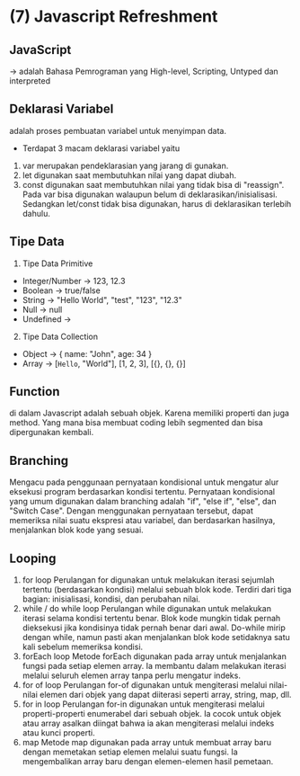 # (7) Javascript Refreshment

## JavaScript 
-> adalah Bahasa Pemrograman yang High-level, Scripting, Untyped dan interpreted

## Deklarasi Variabel
adalah proses pembuatan variabel untuk menyimpan data.
- Terdapat 3 macam deklarasi variabel yaitu
1. var merupakan pendeklarasian yang jarang di gunakan.
2. let digunakan saat membutuhkan nilai yang dapat diubah.
3. const digunakan saat membutuhkan nilai yang tidak bisa di "reassign".
Pada var bisa digunakan walaupun belum di deklarasikan/inisialisasi. Sedangkan let/const tidak bisa digunakan, harus di deklarasikan terlebih dahulu.

## Tipe Data
1. Tipe Data Primitive
- Integer/Number -> 123, 12.3
- Boolean -> true/false
- String -> "Hello World", "test", "123", "12.3"
- Null -> null
- Undefined -> 

2. Tipe Data Collection
- Object -> { name: "John", age: 34 }
- Array -> [`Hello`, "World"], [1, 2, 3], [{}, {}, {}]

## Function
di dalam Javascript adalah sebuah objek. Karena memiliki properti dan juga method. Yang mana bisa membuat coding lebih segmented dan bisa dipergunakan kembali.

## Branching
Mengacu pada penggunaan pernyataan kondisional untuk mengatur alur eksekusi program berdasarkan kondisi tertentu. Pernyataan kondisional yang umum digunakan dalam branching adalah "if", "else if", "else", dan "Switch Case". Dengan menggunakan pernyataan tersebut, dapat memeriksa nilai suatu ekspresi atau variabel, dan berdasarkan hasilnya, menjalankan blok kode yang sesuai.

## Looping
1. for loop
Perulangan for digunakan untuk melakukan iterasi sejumlah tertentu (berdasarkan kondisi) melalui sebuah blok kode. Terdiri dari tiga bagian: inisialisasi, kondisi, dan perubahan nilai.
2. while / do while loop
Perulangan while digunakan untuk melakukan iterasi selama kondisi tertentu benar. Blok kode mungkin tidak pernah dieksekusi jika kondisinya tidak pernah benar dari awal. Do-while mirip dengan while, namun pasti akan menjalankan blok kode setidaknya satu kali sebelum memeriksa kondisi.
3. forEach loop
Metode forEach digunakan pada array untuk menjalankan fungsi pada setiap elemen array. Ia membantu dalam melakukan iterasi melalui seluruh elemen array tanpa perlu mengatur indeks.
4. for of loop
Perulangan for-of digunakan untuk mengiterasi melalui nilai-nilai elemen dari objek yang dapat diiterasi seperti array, string, map, dll.
5. for in loop
Perulangan for-in digunakan untuk mengiterasi melalui properti-properti enumerabel dari sebuah objek. Ia cocok untuk objek atau array asalkan diingat bahwa ia akan mengiterasi melalui indeks atau kunci properti.
6. map
Metode map digunakan pada array untuk membuat array baru dengan memetakan setiap elemen melalui suatu fungsi. Ia mengembalikan array baru dengan elemen-elemen hasil pemetaan.